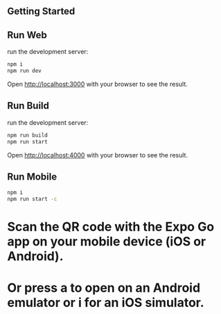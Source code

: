 
## Getting Started
## Run Web

run the development server:

```bash
npm i
npm run dev
```

Open [http://localhost:3000](http://localhost:3000) with your browser to see the result.

## Run Build

run the development server:

```bash
npm run build
npm run start
```

Open [http://localhost:4000](http://localhost:4000) with your browser to see the result.


## Run Mobile

```bash
npm i
npm run start -c
```

# Scan the QR code with the Expo Go app on your mobile device (iOS or Android).
# Or press a to open on an Android emulator or i for an iOS simulator.
